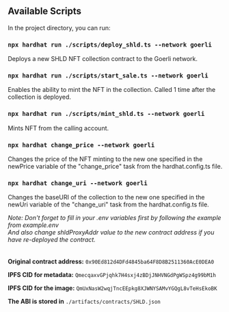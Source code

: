 ## Available Scripts

In the project directory, you can run:

### `npx hardhat run ./scripts/deploy_shld.ts --network goerli`

Deploys a new SHLD NFT collection contract to the Goerli network.


### `npx hardhat run ./scripts/start_sale.ts --network goerli`

Enables the ability to mint the NFT in the collection. Called 1 time after the collection is deployed. 

### `npx hardhat run ./scripts/mint_shld.ts --network goerli`

Mints NFT from the calling account.

### `npx hardhat change_price --network goerli`

Changes the price of the NFT minting to the new one specified in the newPrice variable of the "change_price" task from the hardhat.config.ts file.

### `npx hardhat change_uri --network goerli`

Changes the baseURI of the collection to the new one specified in the newUri variable of the "change_uri" task from the hardhat.config.ts file.


_Note: Don\'t forget to fill in your .env variables first by following the example from example.env_  
_And also change shldProxyAddr value to the new contract address if you have re-deployed the contract._  
  \
  \
**Original contract address:** `0x90Ed812d4DFd4845ba64F8D8B2511360AcE0DEA0`
  
**IPFS CID for metadata:** `QmecqaxvGPjqhk7H4sxj4zBDjJNHVNGdPgWSpz4g99bM1h`  

**IPFS CID for the image:** `QmUxNasW2wqjTncEEpkg8XJWNYSAMvYGQgL8vTeHsEkoBK`  

**The ABI is stored in** `./artifacts/contracts/SHLD.json`  
